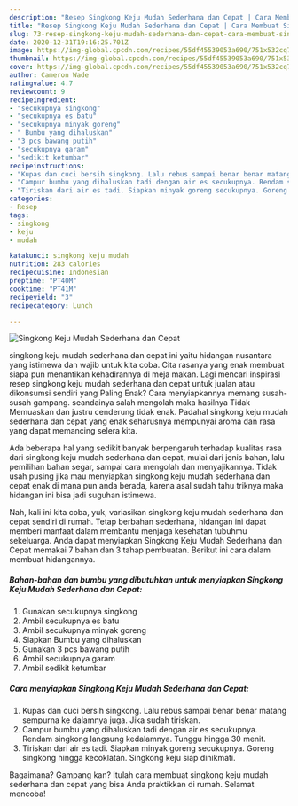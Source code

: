 ```yaml
---
description: "Resep Singkong Keju Mudah Sederhana dan Cepat | Cara Membuat Singkong Keju Mudah Sederhana dan Cepat Yang Bisa Manjain Lidah"
title: "Resep Singkong Keju Mudah Sederhana dan Cepat | Cara Membuat Singkong Keju Mudah Sederhana dan Cepat Yang Bisa Manjain Lidah"
slug: 73-resep-singkong-keju-mudah-sederhana-dan-cepat-cara-membuat-singkong-keju-mudah-sederhana-dan-cepat-yang-bisa-manjain-lidah
date: 2020-12-31T19:16:25.701Z
image: https://img-global.cpcdn.com/recipes/55df45539053a690/751x532cq70/singkong-keju-mudah-sederhana-dan-cepat-foto-resep-utama.jpg
thumbnail: https://img-global.cpcdn.com/recipes/55df45539053a690/751x532cq70/singkong-keju-mudah-sederhana-dan-cepat-foto-resep-utama.jpg
cover: https://img-global.cpcdn.com/recipes/55df45539053a690/751x532cq70/singkong-keju-mudah-sederhana-dan-cepat-foto-resep-utama.jpg
author: Cameron Wade
ratingvalue: 4.7
reviewcount: 9
recipeingredient:
- "secukupnya singkong"
- "secukupnya es batu"
- "secukupnya minyak goreng"
- " Bumbu yang dihaluskan"
- "3 pcs bawang putih"
- "secukupnya garam"
- "sedikit ketumbar"
recipeinstructions:
- "Kupas dan cuci bersih singkong. Lalu rebus sampai benar benar matang sempurna ke dalamnya juga. Jika sudah tiriskan."
- "Campur bumbu yang dihaluskan tadi dengan air es secukupnya. Rendam singkong langsung kedalamnya. Tunggu hingga 30 menit."
- "Tiriskan dari air es tadi. Siapkan minyak goreng secukupnya. Goreng singkong hingga kecoklatan. Singkong keju siap dinikmati."
categories:
- Resep
tags:
- singkong
- keju
- mudah

katakunci: singkong keju mudah 
nutrition: 283 calories
recipecuisine: Indonesian
preptime: "PT40M"
cooktime: "PT41M"
recipeyield: "3"
recipecategory: Lunch

---
```



![Singkong Keju Mudah Sederhana dan Cepat](https://img-global.cpcdn.com/recipes/55df45539053a690/751x532cq70/singkong-keju-mudah-sederhana-dan-cepat-foto-resep-utama.jpg)


singkong keju mudah sederhana dan cepat ini yaitu hidangan nusantara yang istimewa dan wajib untuk kita coba. Cita rasanya yang enak membuat siapa pun menantikan kehadirannya di meja makan.
Lagi mencari inspirasi resep singkong keju mudah sederhana dan cepat untuk jualan atau dikonsumsi sendiri yang Paling Enak? Cara menyiapkannya memang susah-susah gampang. seandainya salah mengolah maka hasilnya Tidak Memuaskan dan justru cenderung tidak enak. Padahal singkong keju mudah sederhana dan cepat yang enak seharusnya mempunyai aroma dan rasa yang dapat memancing selera kita.

Ada beberapa hal yang sedikit banyak berpengaruh terhadap kualitas rasa dari singkong keju mudah sederhana dan cepat, mulai dari jenis bahan, lalu pemilihan bahan segar, sampai cara mengolah dan menyajikannya. Tidak usah pusing jika mau menyiapkan singkong keju mudah sederhana dan cepat enak di mana pun anda berada, karena asal sudah tahu triknya maka hidangan ini bisa jadi suguhan istimewa.




Nah, kali ini kita coba, yuk, variasikan singkong keju mudah sederhana dan cepat sendiri di rumah. Tetap berbahan sederhana, hidangan ini dapat memberi manfaat dalam membantu menjaga kesehatan tubuhmu sekeluarga. Anda dapat menyiapkan Singkong Keju Mudah Sederhana dan Cepat memakai 7 bahan dan 3 tahap pembuatan. Berikut ini cara dalam membuat hidangannya.

<!--inarticleads1-->

##### Bahan-bahan dan bumbu yang dibutuhkan untuk menyiapkan Singkong Keju Mudah Sederhana dan Cepat:

1. Gunakan secukupnya singkong
1. Ambil secukupnya es batu
1. Ambil secukupnya minyak goreng
1. Siapkan  Bumbu yang dihaluskan
1. Gunakan 3 pcs bawang putih
1. Ambil secukupnya garam
1. Ambil sedikit ketumbar




<!--inarticleads2-->

##### Cara menyiapkan Singkong Keju Mudah Sederhana dan Cepat:

1. Kupas dan cuci bersih singkong. Lalu rebus sampai benar benar matang sempurna ke dalamnya juga. Jika sudah tiriskan.
1. Campur bumbu yang dihaluskan tadi dengan air es secukupnya. Rendam singkong langsung kedalamnya. Tunggu hingga 30 menit.
1. Tiriskan dari air es tadi. Siapkan minyak goreng secukupnya. Goreng singkong hingga kecoklatan. Singkong keju siap dinikmati.




Bagaimana? Gampang kan? Itulah cara membuat singkong keju mudah sederhana dan cepat yang bisa Anda praktikkan di rumah. Selamat mencoba!
